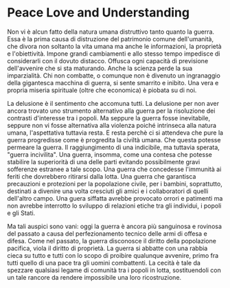 # Peace Love and Understanding
Non vi è alcun fatto della natura umana distruttivo tanto quanto la guerra. Essa è la prima causa di distruzione del patrimonio comune dell'umanità, che divora non soltanto la vita umana ma anche le informazioni, la proprietà e l'obiettività. Impone grandi cambiamenti e allo stesso tempo impedisce di considerarli con il dovuto distacco.  Offusca ogni capacità di previsione dell'avvenire che si sta maturando. Anche la scienza perde la sua imparzialità. Chi non combatte, o comunque non è divenuto un ingranaggio della gigantesca macchina di guerra, si sente smarrito e inibito. Una vera e propria miseria spirituale (oltre che economica) è piobata su di noi. 

La delusione è il sentimento che accomuna tutti. La delusione per non aver ancora trovato uno strumento alternativo alla guerra per la risoluzione dei contrasti d'interesse tra i popoli. Ma seppure la guerra fosse inevitabile, seppure non vi fosse alternativa alla violenza poiché intrinseca alla natura umana, l'aspettativa tuttavia resta. E resta perchè ci si attendeva che pure la guerra progredisse come è progredita la civiltà umana. Che questa potesse permeare la guerra. Il raggiungimento di una indicibile, ma tuttavia sperata, "guerra incivilita". Una guerra, insomma, come una contesa che potesse stabilire la superiorità di una delle parti evitando possibilmente gravi sofferenze estranee a tale scopo. Una guerra che concedesse l'immunità ai feriti che dovrebbero ritirarsi dalla lotta. Una guerra che garantisca precauzioni e protezioni per la popolazione civile, per i bambini, soprattutto, destinati a divenire una volta cresciuti gli amici e i collaboratori di quelli dell'altro campo. Una guera siffatta avrebbe provocato orrori e patimenti ma non avrebbe interrotto lo sviluppo di relazioni etiche tra gli individui, i popoli e gli Stati.

Ma tali auspici sono vani: oggi la guerra è ancora più sanguinosa e rovinosa del passato a causa del perfezionamento tecnico delle armi di offesa e difesa. Come nel passato, la guerra disconosce il diritto della popolazione pacifica, viola il diritto di proprietà. La guerra si abbatte con una rabbia cieca su tutto e tutti con lo scopo di proibire qualunque avvenire, primo fra tutti quello di una pace tra gli uomini combattenti. La cecità è tale da spezzare qualsiasi legame di comunità tra i popoli in lotta, sostituendoli con un tale  rancore da rendere impossibile una loro ricostruzione.          